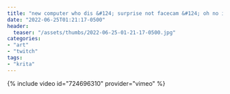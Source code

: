 ```yaml
---
title: "new computer who dis &#124; surprise not facecam &#124; oh no i need to upload my VODs"
date: "2022-06-25T01:21:17-0500"
header:
  teaser: "/assets/thumbs/2022-06-25-01-21-17-0500.jpg"
categories:
- "art"
- "twitch"
tags:
- "krita"
---
```

{% include video id="724696310" provider="vimeo" %}
